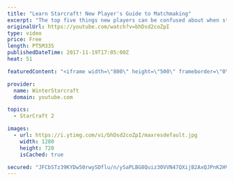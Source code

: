 ```yaml
---
title: "Learn Starcraft! New Player's Guide to Matchmaking"
excerpt: "The top five things new players can be confused about when starting off playing Starcraft 2!"
originalUrl: https://youtube.com/watch?v=bhDsd2coZpI
type: video
price: Free
length: PT5M33S
publishedDateTime: 2017-11-19T17:05:00Z
heat: 51

featuredContent: "<iframe width=\"800\" height=\"500\" frameborder=\"0\" src=\"https://www.youtube.com/embed/bhDsd2coZpI\" allow=\"accelerometer; autoplay; encrypted-media; gyroscope; picture-in-picture\" allowfullscreen></iframe>"

provider:
  name: WinterStarcraft
  domain: youtube.com

topics:
  - StarCraft 2

images:
  - url: https://i.ytimg.com/vi/bhDsd2coZpI/maxresdefault.jpg
    width: 1280
    height: 720
    isCached: true

secured: "JFCbSTz39KYDw50rwySDflu/n/ySaPLBG8Quiz30VVN47QXijB2AxQJPnK2HVkZosPWCtRqU7VWQZAnLC6w0zTTy31fUXnh7UpiWtzj421bE5za4PLssgW6gTHJZVy84bHQMZRLC3hZyJ5haCDI10Uadqe0zl7r98BwzYqRpR0OWuI+AcvoH8PVEfkVTqlgN3ju3MassiFmep/UKFjKM6q+tIhTOic2dQWl9Fq2reIzzv7/SApFctc5K2OhfmjinnIV0v869eH2x7T+gU2o5xhDnt89JZewG1teZR3hf8uhdnLN9qUkFahCeTYmKaJBl9kf/FfUB3CcHbFLKSAOuevdXvd49murMmy4f1CQD3zrJd2XIwNky3S24ap3pi+BAKgZ3ZJIpxmazKUM/wbp2CszyHb5e9fuR9UD9gg2ufmQ=;x9ZPaJn7eRefUUxUZp7zKQ=="
---
```


